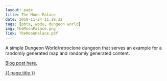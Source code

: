 ```yaml
---
layout: page
title: The Moon Palace
date: 2018-11-24 11:19:32
tags: [pbta, wodu, dungeon world]
img: TheMoonPalace.png
link: TheMoonPalace.pdf
---
```


A simple Dungeon World/retroclone dungeon that serves an example for a randomly generated map and randomly generated content.

[Blog post here.](https://exposit.github.io/katamoiran/2018/11/24/ascii-megadungeon-generator-final/)

<div class="img_row">
	<a href="{{ site.baseurl }}/pdf/{{ page.link }}"><img class="col three" src="{{ site.baseurl }}/img/{{ page.img}}" alt="" title="{{ page.title }}"/></a>
</div>
<div class="col three caption">
	<a href="{{ site.baseurl }}/pdf/{{ page.link }}">{{ page.title }}</a>
</div>

